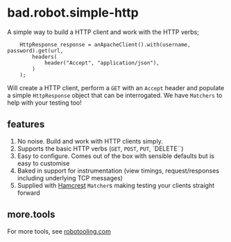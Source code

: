 # bad.robot.simple-http

A simple way to build a HTTP client and work with the HTTP verbs;

        HttpResponse response = anApacheClient().with(username, password).get(url,
            headers(
                header("Accept", "application/json"),
            )
        );

Will create a HTTP client, perform a `GET` with an `Accept` header and populate a simple `HttpResponse` object that can be interrogated. We have `Matchers` to help with your testing too!

## features

1. No noise. Build and work with HTTP clients simply.
1. Supports the basic HTTP verbs (`GET`, `POST`, `PUT`, `DELETE``)
1. Easy to configure. Comes out of the box with sensible defaults but is easy to customise
1. Baked in support for instrumentation (view timings, request/responses including underlying TCP messages) 
1. Supplied with [Hamcrest](http://code.google.com/p/hamcrest/) `Matcher`s making testing your clients straight forward

## more.tools

For more tools, see [robotooling.com](http://www.robotooling.com)